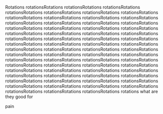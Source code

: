 Rotations rotationsRotations rotationsRotations rotationsRotations rotationsRotations rotationsRotations rotationsRotations rotationsRotations rotationsRotations rotationsRotations rotationsRotations rotationsRotations rotationsRotations rotationsRotations rotationsRotations rotationsRotations rotationsRotations rotationsRotations rotationsRotations rotationsRotations rotationsRotations rotationsRotations rotationsRotations rotationsRotations rotationsRotations rotationsRotations rotationsRotations rotationsRotations rotationsRotations rotationsRotations rotationsRotations rotationsRotations rotationsRotations rotationsRotations rotationsRotations rotationsRotations rotationsRotations rotationsRotations rotationsRotations rotationsRotations rotationsRotations rotationsRotations rotationsRotations rotationsRotations rotationsRotations rotationsRotations rotationsRotations rotationsRotations rotationsRotations rotationsRotations rotationsRotations rotationsRotations rotationsRotations rotationsRotations rotationsRotations rotationsRotations rotationsRotations rotationsRotations rotationsRotations rotationsRotations rotationsRotations rotationsRotations rotationsRotations rotationsRotations rotationsRotations rotationsRotations rotationsRotations rotations
what are they good for

pain

<!---
CaptainLupa/CaptainLupa is a ✨ special ✨ repository because its `README.md` (this file) appears on your GitHub profile.
You can click the Preview link to take a look at your changes.
--->
